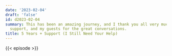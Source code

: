 ```yaml
---
date: '2023-02-04'
draft: 'false'
id: d2023-02-04
summary: This has been an amazing journey, and I thank you all very much for your
  support, and my guests for the great conversations.
title: 5 Years + Support (I Still Need Your Help)
---
```

{{< episode >}}
